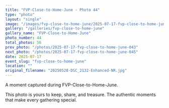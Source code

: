 ```yaml
---
title: "FVP-Close-to-Home-June - Photo 44"
type: "photo"
layout: "single"
image: "/images/fvp-close-to-home-june/2025-07-17-fvp-close-to-home-june-044.jpg"
gallery: "/galleries/fvp-close-to-home-june"
gallery_name: "FVP-Close-to-Home-June"
photo_number: 44
total_photos: 56
prev_photo: "/photos/2025-07-17-fvp-close-to-home-june-043"
next_photo: "/photos/2025-07-17-fvp-close-to-home-june-045"
date: 2025-07-17
event_slug: "fvp-close-to-home-june"
location: ""
original_filename: "20250528-DSC_2132-Enhanced-NR.jpg"
---
```


A moment captured during FVP-Close-to-Home-June.

This photo is yours to keep, share, and treasure. The authentic moments that make every gathering special.